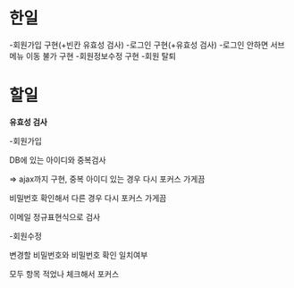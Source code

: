 # 한일
-회원가입 구현(+빈칸 유효성 검사)
-로그인 구현(+유효성 검사)
-로그인 안하면 서브메뉴 이동 불가 구현
-회원정보수정 구현
-회원 탈퇴


# 할일
**유효성 검사**

-회원가입

DB에 있는 아이디와 중복검사

=> ajax까지 구현, 중복 아이디 있는 경우 다시 포커스 가게끔

비밀번호 확인해서 다른 경우 다시 포커스 가게끔

이메일 정규표현식으로 검사


-회원수정

변경할 비밀번호와 비밀번호 확인 일치여부

모두 항목 적었나 체크해서 포커스

